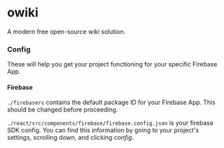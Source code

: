 # owiki
A modern free open-source wiki solution.

### Config
These will help you get your project functioning for your specific Firebase App.

#### Firebase
`./firebaserc` contains the default package ID for your Firebase App. This should be changed before proceeding.

`./react/src/components/firebase/firebase.config.json` is your firebase SDK config. You can find this information by going to your project's settings, scrolling down, and clicking *config*.